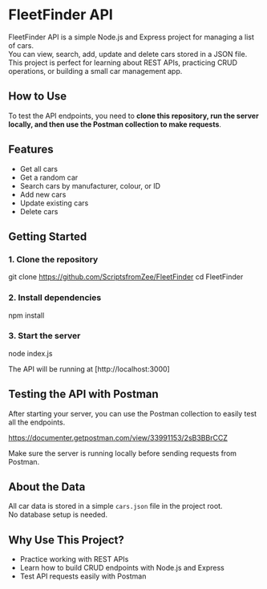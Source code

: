 
# FleetFinder API

FleetFinder API is a simple Node.js and Express project for managing a list of cars.  
You can view, search, add, update and delete cars stored in a JSON file.  
This project is perfect for learning about REST APIs, practicing CRUD operations, or building a small car management app.

## How to Use

To test the API endpoints, you need to **clone this repository, run the server locally, and then use the Postman collection to make requests**.

## Features

- Get all cars
- Get a random car
- Search cars by manufacturer, colour, or ID
- Add new cars
- Update existing cars
- Delete cars

## Getting Started

### 1. Clone the repository

git clone https://github.com/ScriptsfromZee/FleetFinder
cd FleetFinder

### 2. Install dependencies

npm install

### 3. Start the server

node index.js


The API will be running at [http://localhost:3000]

## Testing the API with Postman

After starting your server, you can use the Postman collection to easily test all the endpoints.

https://documenter.getpostman.com/view/33991153/2sB3BBrCCZ


Make sure the server is running locally before sending requests from Postman.

## About the Data

All car data is stored in a simple `cars.json` file in the project root.  
No database setup is needed.


## Why Use This Project?

- Practice working with REST APIs
- Learn how to build CRUD endpoints with Node.js and Express
- Test API requests easily with Postman

